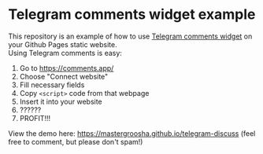 # Telegram comments widget example

This repository is an example of how to use [Telegram comments widget](https://telegram.org/blog/silent-messages-slow-mode#comments-widget) on your Github Pages static website.  
Using Telegram comments is easy:

1. Go to https://comments.app/
2. Choose "Connect website"
3. Fill necessary fields
4. Copy `<script>` code from that webpage
5. Insert it into your website
6. ??????
7. PROFIT!!!

View the demo here: https://mastergroosha.github.io/telegram-discuss (feel free to comment, but please don't spam!)